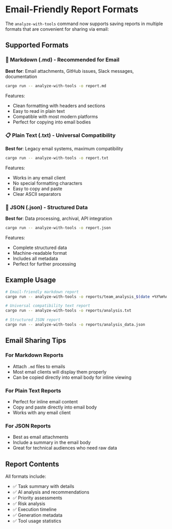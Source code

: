 # Email-Friendly Report Formats

The `analyze-with-tools` command now supports saving reports in multiple formats that are convenient for sharing via email:

## Supported Formats

### 📧 Markdown (.md) - Recommended for Email
**Best for**: Email attachments, GitHub issues, Slack messages, documentation

```bash
cargo run -- analyze-with-tools -o report.md
```

Features:
- Clean formatting with headers and sections
- Easy to read in plain text
- Compatible with most modern platforms
- Perfect for copying into email bodies

### 📋 Plain Text (.txt) - Universal Compatibility
**Best for**: Legacy email systems, maximum compatibility

```bash
cargo run -- analyze-with-tools -o report.txt
```

Features:
- Works in any email client
- No special formatting characters
- Easy to copy and paste
- Clear ASCII separators

### 🔧 JSON (.json) - Structured Data
**Best for**: Data processing, archival, API integration

```bash
cargo run -- analyze-with-tools -o report.json
```

Features:
- Complete structured data
- Machine-readable format
- Includes all metadata
- Perfect for further processing

## Example Usage

```bash
# Email-friendly markdown report
cargo run -- analyze-with-tools -o reports/team_analysis_$(date +%Y%m%d).md

# Universal compatibility text report
cargo run -- analyze-with-tools -o reports/analysis.txt

# Structured JSON report
cargo run -- analyze-with-tools -o reports/analysis_data.json
```

## Email Sharing Tips

### For Markdown Reports
- Attach `.md` files to emails
- Most email clients will display them properly
- Can be copied directly into email body for inline viewing

### For Plain Text Reports
- Perfect for inline email content
- Copy and paste directly into email body
- Works with any email client

### For JSON Reports
- Best as email attachments
- Include a summary in the email body
- Great for technical audiences who need raw data

## Report Contents

All formats include:
- ✅ Task summary with details
- ✅ AI analysis and recommendations 
- ✅ Priority assessments
- ✅ Risk analysis
- ✅ Execution timeline
- ✅ Generation metadata
- ✅ Tool usage statistics
